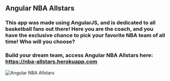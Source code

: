 ## Angular NBA Allstars

### This app was made using AngularJS, and is dedicated to all basketball fans out there! Here you are the coach, and you have the exclusive chance to pick your favorite NBA team of all time! Who will you choose?

### Build your dream team, access Angular NBA Allstars here: https://nba-allstars.herokuapp.com

![Angular NBA Allstars](https://github.com/windsor80/Angular-NBA-Allstars/blob/master/app/nbaAllstars/layout/assets/images/nba-allstars-print.jpg?raw=true)
